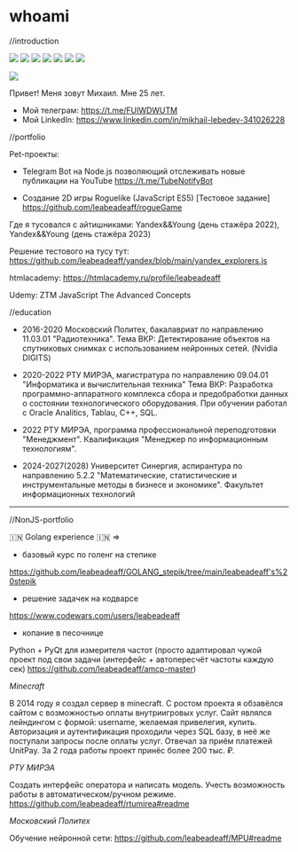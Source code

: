# whoami

//introduction

![](https://img.shields.io/badge/Code-JavaScript-informational?style=flat&logo=javascript&logoColor=white&color=F7DF1E) ![](https://img.shields.io/badge/Code-HTML-informational?style=flat&logo=html&logoColor=white&color=E34F26) ![](https://img.shields.io/badge/Code-CSS-informational?style=flat&logo=CSS&logoColor=white&color=1572B6) ![](https://img.shields.io/badge/Tool-WebStorm-informational?style=flat&logo=WebStorm&logoColor=white&color=1572B6) ![](https://img.shields.io/badge/Tool-VirtualStudioCode-informational?style=flat&logo=VSCode&logoColor=white&color=1572B6) ![](https://img.shields.io/badge/Code-GoLang-informational?style=flat&logo=golang&logoColor=white&color=F7DF1E) ![](https://img.shields.io/badge/Code-sql-informational?style=flat&logo=golang&logoColor=white&color=F7DF1E)

<img src="https://www.codewars.com/users/leabeadeaff/badges/large">


Привет! Меня зовут Михаил. Мне 25 лет. 
- Мой телеграм: https://t.me/FUIWDWUTM
- Мой LinkedIn: https://www.linkedin.com/in/mikhail-lebedev-341026228

//portfolio 

Pet-проекты:
- Telegram Bot на Node.js позволяющий отслеживать новые публикации на YouTube https://t.me/TubeNotifyBot

- Создание 2D игры Roguelike (JavaScript ES5) [Тестовое задание]
https://github.com/leabeadeaff/rogueGame


Где я тусовался с айтишниками:
Yandex&&Young (день стажёра 2022), 
Yandex&&Young (день стажёра 2023)

Решение тестового на тусу тут: https://github.com/leabeadeaff/yandex/blob/main/yandex_explorers.js


htmlacademy: https://htmlacademy.ru/profile/leabeadeaff

Udemy: ZTM JavaScript The Advanced Concepts




//education

- 2016-2020 Московский Политех, бакалавриат по направлению 11.03.01 "Радиотехника".
Тема ВКР: Детектирование объектов на спутниковых снимках с использованием нейронных сетей. (Nvidia DIGITS)
- 2020-2022 РТУ МИРЭА, магистратура по направлению 09.04.01 "Информатика и вычислительная техника"
Тема ВКР: Разработка программно-аппаратного комплекса сбора и предобработки данных о состоянии технологического оборудования.
При обучении работал с Oracle Analitics, Tablau, C++, SQL. 

- 2022 РТУ МИРЭА, программа профессиональной переподготовки "Менеджмент". Квалификация "Менеджер по информационным технологиям".

- 2024-2027(2028) Университет Синергия, аспирантура по направлению 5.2.2 "Математические, статистические и инструментальные методы в бизнесе и экономике". Факультет информационных технологий 
_ _ _ _ _ _ _ _ _ _ _ _ _ _ _ _ _ _ _ _ _ _ _ _ _


//NonJS-portfolio

🇮🇳 Golang experience 🇮🇳 =>

- базовый курс по голенг на степике

https://github.com/leabeadeaff/GOLANG_stepik/tree/main/leabeadeaff's%20stepik

- решение задачек на кодварсе

https://www.codewars.com/users/leabeadeaff

- копание в песочнице

Python + PyQt для измерителя частот (просто адаптировал чужой проект под свои задачи (интерфейс + автопересчёт частоты каждую сек) https://github.com/leabeadeaff/amcp-master)

*Minecraft*

В 2014 году я создал сервер в minecraft. 
С ростом проекта я обзавёлся сайтом с возможностью оплаты внутриигровых услуг. Сайт являлся лейндингом с формой: username, желаемая привелегия, купить.
Авторизация и аутентификация проходили через SQL базу, в неё же поступали запросы после оплаты услуг.
Отвечал за приём платежей UnitPay. За 2 года работы проект принёс более 200 тыс. ₽.


*РТУ МИРЭА*

Создать интерфейс оператора и написать модель. Учесть возможность работы в автоматическом/ручном режиме.
https://github.com/leabeadeaff/rtumirea#readme

*Московский Политех*

Обучение нейронной сети:
https://github.com/leabeadeaff/MPU#readme
